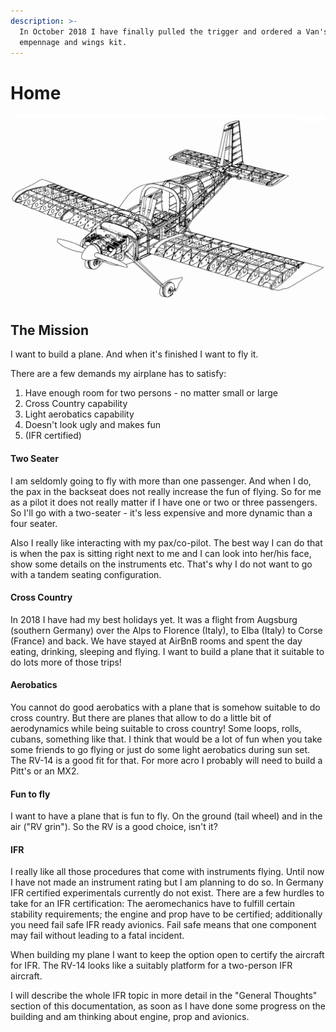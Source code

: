 ```yaml
---
description: >-
  In October 2018 I have finally pulled the trigger and ordered a Van's RV-14
  empennage and wings kit.
---
```


# Home

![](.gitbook/assets/rv14.png)

## The Mission

I want to build a plane. And when it's finished I want to fly it.

There are a few demands my airplane has to satisfy:

1. Have enough room for two persons - no matter small or large
2. Cross Country capability
3. Light aerobatics capability
4. Doesn't look ugly and makes fun
5. \(IFR certified\)

#### Two Seater

I am seldomly going to fly with more than one passenger. And when I do, the pax in the backseat does not really increase the fun of flying. So for me as a pilot it does not really matter if I have one or two or three passengers. So I'll go with a two-seater - it's less expensive and more dynamic than a four seater.

Also I really like interacting with my pax/co-pilot. The best way I can do that is when the pax is sitting right next to me and I can look into her/his face, show some details on the instruments etc. That's why I do not want to go with a tandem seating configuration.

#### Cross Country

In 2018 I have had my best holidays yet. It was a flight from Augsburg \(southern Germany\) over the Alps to Florence \(Italy\), to Elba \(Italy\) to Corse \(France\) and back. We have stayed at AirBnB rooms and spent the day eating, drinking, sleeping and flying. I want to build a plane that it suitable to do lots more of those trips!

#### Aerobatics

You cannot do good aerobatics with a plane that is somehow suitable to do cross country. But there are planes that allow to do a little bit of aerodynamics while being suitable to cross country! Some loops, rolls, cubans, something like that. I think that would be a lot of fun when you take some friends to go flying or just do some light aerobatics during sun set. The RV-14 is a good fit for that. For more acro I probably will need to build a Pitt's or an MX2.

#### Fun to fly

I want to have a plane that is fun to fly. On the ground \(tail wheel\) and in the air \("RV grin"\). So the RV is a good choice, isn't it?

#### IFR

I really like all those procedures that come with instruments flying. Until now I have not made an instrument rating but I am planning to do so. In Germany IFR certified experimentals currently do not exist. There are a few hurdles to take for an IFR certification: The aeromechanics have to fulfill certain stability requirements; the engine and prop have to be certified; additionally you need fail safe IFR ready avionics. Fail safe means that one component may fail without leading to a fatal incident.

When building my plane I want to keep the option open to certify the aircraft for IFR. The RV-14 looks like a suitably platform for a two-person IFR aircraft.

I will describe the whole IFR topic in more detail in the "General Thoughts" section of this documentation, as soon as I have done some progress on the building and am thinking about engine, prop and avionics.

